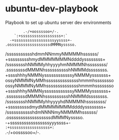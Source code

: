 # ubuntu-dev-playbook
Playbook to set up ubuntu server dev environments

            .-/+oossssoo+/-.               
        `:+ssssssssssssssssss+:`          
      -+ssssssssssssssssssyyssss+-         
    .ossssssssssssssssssdMMMNysssso.       
   /ssssssssssshdmmNNmmyNMMMMhssssss/       
  +ssssssssshmydMMMMMMMNddddyssssssss+     
 /sssssssshNMMMyhhyyyyhmNMMMNhssssssss/    
.ssssssssdMMMNhsssssssssshNMMMdssssssss.   
+sssshhhyNMMNyssssssssssssyNMMMysssssss+   
ossyNMMMNyMMhsssssssssssssshmmmhssssssso   
ossyNMMMNyMMhsssssssssssssshmmmhssssssso   
+sssshhhyNMMNyssssssssssssyNMMMysssssss+  
.ssssssssdMMMNhsssssssssshNMMMdssssssss.   
 /sssssssshNMMMyhhyyyyhdNMMMNhssssssss/   
  +sssssssssdmydMMMMMMMMddddyssssssss+     
   /ssssssssssshdmNNNNmyNMMMMhssssss/      
    .ossssssssssssssssssdMMMNysssso.       
      -+sssssssssssssssssyyyssss+-         
        `:+ssssssssssssssssss+:`           
            .-/+oossssoo+/-.
                              